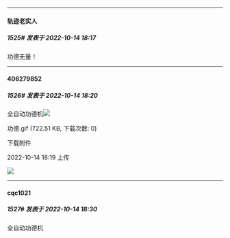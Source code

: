 

*****

####  轨迹老实人  
##### 1525#       发表于 2022-10-14 18:17

功德无量！

*****

####  406279852  
##### 1526#       发表于 2022-10-14 18:20

全自动功德机<img src="https://static.saraba1st.com/image/smiley/face2017/068.png" referrerpolicy="no-referrer">

功德.gif
(722.51 KB, 下载次数: 0)

下载附件

2022-10-14 18:19 上传

<img src="https://img.saraba1st.com/forum/202210/14/181932nzwcwr9r21n2db55.gif" referrerpolicy="no-referrer">



*****

####  cqc1021  
##### 1527#       发表于 2022-10-14 18:30

全自动功德机

